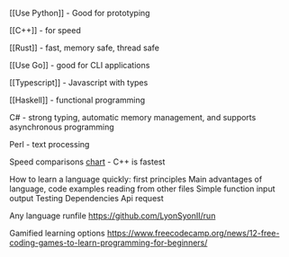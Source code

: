 
[[Use Python]] - Good for prototyping

[[C++]] - for speed

[[Rust]] - fast, memory safe, thread safe

[[Use Go]] - good for CLI applications

[[Typescript]] - Javascript with types

[[Haskell]] - functional programming

C# - strong typing, automatic memory management, and supports asynchronous programming

Perl - text processing

Speed comparisons [chart](https://github.com/niklas-heer/speed-comparison) - C++ is fastest

How to learn a language quickly: first principles
Main advantages of language, code examples
reading from other files
Simple function input output
Testing
Dependencies
Api request

Any language runfile
https://github.com/LyonSyonII/run

Gamified learning options
https://www.freecodecamp.org/news/12-free-coding-games-to-learn-programming-for-beginners/


